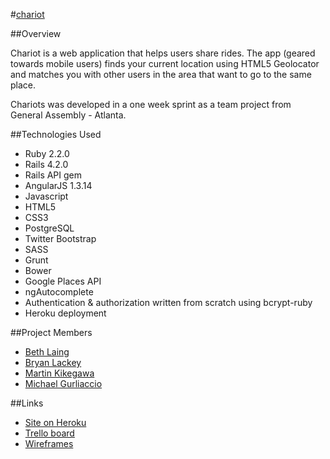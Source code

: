 #[chariot](https://chariots.herokuapp.com)

##Overview

Chariot is a web application that helps users share rides. The app (geared towards mobile users) finds your current location using HTML5 Geolocator and matches you with other users in the area that want to go to the same place. 

Chariots was developed in a one week sprint as a team project from General Assembly - Atlanta.

##Technologies Used
* Ruby 2.2.0
* Rails 4.2.0
* Rails API gem
* AngularJS 1.3.14
* Javascript
* HTML5
* CSS3
* PostgreSQL
* Twitter Bootstrap
* SASS
* Grunt
* Bower
* Google Places API
* ngAutocomplete
* Authentication & authorization written from scratch using bcrypt-ruby
* Heroku deployment

##Project Members
* [Beth Laing](https://github.com/laingbeth)
* [Bryan Lackey](https://github.com/lackeyjb)
* [Martin Kikegawa](https://github.com/mkikegawa)
* [Michael Gurliaccio](https://github.com/gurliaccio)

##Links
* [Site on Heroku](https://chariots.herokuapp.com)
* [Trello board](https://trello.com/b/wZDlwPRc/chariot)
* [Wireframes](https://moqups.com/lackeyjb/6u8pzIcy/)
